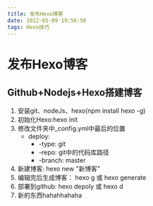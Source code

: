 ```yaml
---
title: 发布Hexo博客
date: 2022-05-09 19:56:56
tags: Hexo技巧
---
```

# 发布Hexo博客
## Github+Nodejs+Hexo搭建博客

1. 安装git、nodeJs、hexo(npm install hexo -g)
2. 初始化Hexo:hexo init
3. 修改文件夹中_config.yml中最后的位置
    - deploy:
       - -type: git
       - -repo: git中的代码库路径
       - -branch: master
4. 新建博客: hexo new "新博客"
5. 编辑完后生成博客： hexo g 或 hexo generate
6. 部署到github: hexo depoly 或 hexo d
7. 新的东西hahahhahaha
